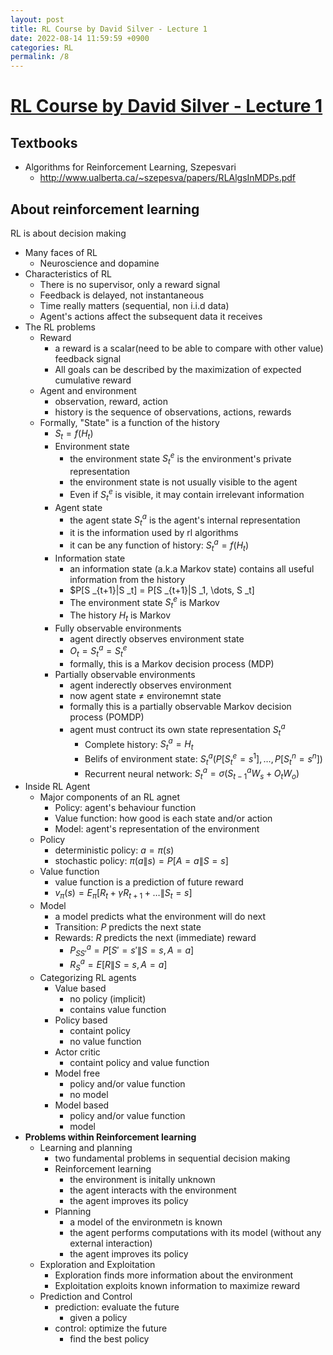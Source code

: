 ```yaml
---
layout: post
title: RL Course by David Silver - Lecture 1
date: 2022-08-14 11:59:59 +0900
categories: RL
permalink: /8
---
```


# [RL Course by David Silver - Lecture 1](https://www.youtube.com/watch?v=2pWv7GOvuf0)

## Textbooks
- Algorithms for Reinforcement Learning, Szepesvari
  - http://www.ualberta.ca/~szepesva/papers/RLAlgsInMDPs.pdf


## About reinforcement learning

RL is about decision making <br>
- Many faces of RL
  - Neuroscience and dopamine
- Characteristics of RL
  - There is no supervisor, only a reward signal
  - Feedback is delayed, not instantaneous
  - Time really matters (sequential, non i.i.d data)
  - Agent's actions affect the subsequent data it receives
- The RL problems
  - Reward
    - a reward is a scalar(need to be able to compare with other value) feedback signal
    - All goals can be described by the maximization of expected cumulative reward
  - Agent and environment
    - observation, reward, action 
    - history is the sequence of observations, actions, rewards
  - Formally, "State" is a function of the history
    - $S _t=f(H _t)$
    - Environment state
      - the environment state $S _t^e$ is the environment's private representation
      - the environment state is not usually visible to the agent
      - Even if $S _t^e$ is visible, it may contain irrelevant information
    - Agent state
      - the agent state $S _t^a$ is the agent's internal representation
      - it is the information used by rl algorithms
      - it can be any function of history: $S _t^a=f(H _t)$
    - Information state
      - an information state (a.k.a Markov state) contains all useful information from the history
      - $P[S _{t+1}|S _t] = P[S _{t+1}|S _1, \dots, S _t]
      - The environment state $S _t^e$ is Markov
      - The history $H _t$ is Markov
    - Fully observable environments
      - agent directly observes environment state
      - $O _t = S _t^a = S _t^e$
      - formally, this is a Markov decision process (MDP)
    - Partially observable environments
      - agent inderectly observes environment
      - now agent state $\neq$ environemnt state
      - formally this is a partially observable Markov decision process (POMDP)
      - agent must contruct its own state representation $S _t^a$
        - Complete history: $S _t^a = H _t$
        - Belifs of environment state: $S _t^a (P[S _t^e=s^1], \dots , P[S _t^n=s^n])$
        - Recurrent neural network: $S _t^a=\sigma(S _{t-1}^a W _s + O _t W _o)$
- Inside RL Agent
  - Major components of an RL agnet
    - Policy: agent's behaviour function
    - Value function: how good is each state and/or action
    - Model: agent's representation of the environment
  - Policy
    - deterministic policy: $a=\pi(s)$
    - stochastic policy: $\pi(a\|s) = P[A=a\|S=s]$
  - Value function  
    - value function is a prediction of future reward
    - $v _\pi(s) = E _{\pi} [R _t + \gamma R _{t+1} + \dots \| S _t = s]$
  - Model
    - a model predicts what the environment will do next
    - Transition: $P$ predicts the next state
    - Rewards: $R$ predicts the next (immediate) reward
      - $P _{SS'}^a = P[S'=s' \| S=s, A=a]$
      - $R _{S}^a = E[R\|S=s, A=a]$
  - Categorizing RL agents
    - Value based
      - no policy (implicit)
      - contains value function
    - Policy based
      - containt policy
      - no value function
    - Actor critic
      - containt policy and value function
    - Model free
      - policy and/or value function
      - no model
    - Model based
      - policy and/or value function
      - model
- **Problems within Reinforcement learning**
  - Learning and planning
    - two fundamental problems in sequential decision making
    - Reinforcement learning
      - the environment is initally unknown
      - the agent interacts with the environment
      - the agent improves its policy
    - Planning
      - a model of the environmetn is known
      - the agent performs computations with its model (without any external interaction)
      - the agent improves its policy 
  - Exploration and Exploitation
    - Exploration finds more information about the environment
    - Exploitation exploits known information to maximize reward
  - Prediction and Control
    - prediction: evaluate the future
      - given a policy
    - control: optimize the future
      - find the best policy